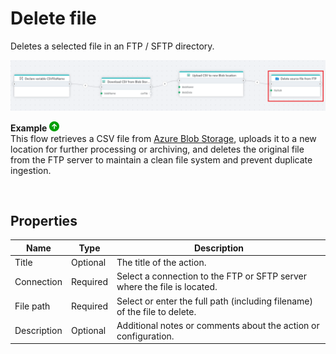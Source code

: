 # Delete file

Deletes a selected file in an FTP / SFTP directory.

![img](../../../../images/flow/ftp-delete.png)

**Example** ![img](../../../../images/strz.jpg)  
This flow retrieves a CSV file from [Azure Blob Storage](../azure-blob-storage/read-blob-as-byte-array.md), uploads it to a new location for further processing or archiving, and deletes the original file from the FTP server to maintain a clean file system and prevent duplicate ingestion.

<br/>

## Properties

| Name             | Type      |Description                                             |
|------------------|-----------|--------------------------------------------------------|
| Title  | Optional |   The title of the action.       |
| Connection | Required  | Select a connection to the FTP or SFTP server where the file is located. |
| File path | Required | Select or enter the full path (including filename) of the file to delete. |
| Description | Optional | Additional notes or comments about the action or configuration. |